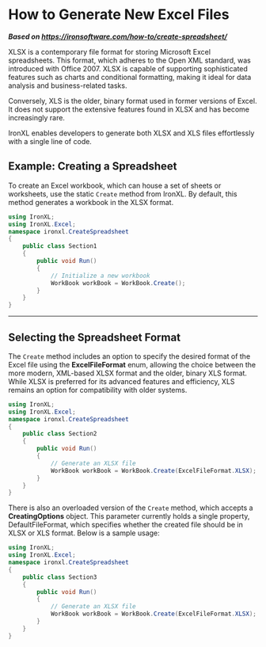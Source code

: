 # How to Generate New Excel Files

***Based on <https://ironsoftware.com/how-to/create-spreadsheet/>***


XLSX is a contemporary file format for storing Microsoft Excel spreadsheets. This format, which adheres to the Open XML standard, was introduced with Office 2007. XLSX is capable of supporting sophisticated features such as charts and conditional formatting, making it ideal for data analysis and business-related tasks.

Conversely, XLS is the older, binary format used in former versions of Excel. It does not support the extensive features found in XLSX and has become increasingly rare.

IronXL enables developers to generate both XLSX and XLS files effortlessly with a single line of code.

## Example: Creating a Spreadsheet

To create an Excel workbook, which can house a set of sheets or worksheets, use the static `Create` method from IronXL. By default, this method generates a workbook in the XLSX format.

```cs
using IronXL;
using IronXL.Excel;
namespace ironxl.CreateSpreadsheet
{
    public class Section1
    {
        public void Run()
        {
            // Initialize a new workbook
            WorkBook workBook = WorkBook.Create();
        }
    }
}
```

---

## Selecting the Spreadsheet Format

The `Create` method includes an option to specify the desired format of the Excel file using the **ExcelFileFormat** enum, allowing the choice between the more modern, XML-based XLSX format and the older, binary XLS format. While XLSX is preferred for its advanced features and efficiency, XLS remains an option for compatibility with older systems.

```cs
using IronXL;
using IronXL.Excel;
namespace ironxl.CreateSpreadsheet
{
    public class Section2
    {
        public void Run()
        {
            // Generate an XLSX file
            WorkBook workBook = WorkBook.Create(ExcelFileFormat.XLSX);
        }
    }
}
```

There is also an overloaded version of the `Create` method, which accepts a **CreatingOptions** object. This parameter currently holds a single property, DefaultFileFormat, which specifies whether the created file should be in XLSX or XLS format. Below is a sample usage:

```cs
using IronXL;
using IronXL.Excel;
namespace ironxl.CreateSpreadsheet
{
    public class Section3
    {
        public void Run()
        {
            // Generate an XLSX file
            WorkBook workBook = WorkBook.Create(ExcelFileFormat.XLSX);
        }
    }
}
```